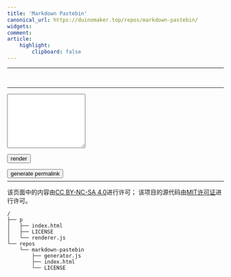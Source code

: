 ```yaml
---
title: 'Markdown Pastebin'
canonical_url: https://duinomaker.top/repos/markdown-pastebin/
widgets:
comment:
article:
    highlight:
        clipboard: false
---
```

<style>.katex { font-size: initial !important; }</style>
---

<div id="out"><br /></div>

---

<form id="form" action="https://duinomaker.top/server/generate" method="POST">
<input type="text" name="content" hidden="hidden" />
<textarea id="in" class="textarea" rows="8"></textarea>
<div class="level"><div class="level-item"><a id="permalink"></a><p id="permalink-hint"></p></div><div class="level-item"><div class="field has-addons" style="margin-bottom: -0.5em;"><p class="control"><button id="render" class="button" onclick="render();">render</button></p><p class="control"><button id="copy" class="g-recaptcha button" data-sitekey="6LdbiegUAAAAAEzvi3nQoBl2viN_2dV2uBsT9iDy" data-callback="generate">generate permalink</button></p></div></div></div>
</form>

<script src="https://cdn.jsdelivr.net/npm/marked@latest/marked.min.js"></script>
<script src="https://cdn.jsdelivr.net/npm/crypto-js@latest/crypto-js.min.js"></script>
<!-- <script src="https://cdn.jsdelivr.net/npm/clipboard@latest/dist/clipboard.min.js"></script> -->
<script src="https://recaptcha.net/recaptcha/api.js"></script>
<script src="generator.js"></script>

---

该页面中的内容由<a rel="license" href="https://creativecommons.org/licenses/by-nc-sa/4.0/" title="Creative Commons Attribution-NonCommercial-ShareAlike 4.0 International License" target="_blank">CC BY-NC-SA 4.0</a>进行许可；
该项目的源代码由<a rel="license" href="https://opensource.org/licenses/mit-license.php" title="The MIT License" target="_blank">MIT许可证</a>进行许可。

``` plain project-hierarchy >folded
/
├── p
│   ├── index.html
│   ├── LICENSE
│   └── renderer.js
└── repos
    └── markdown-pastebin
        ├── generator.js
        ├── index.html
        └── LICENSE
```